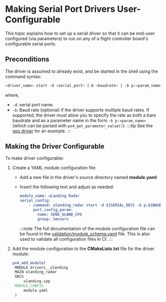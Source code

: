 # Making Serial Port Drivers User-Configurable

This topic explains how to set up a serial driver so that it can be end-user configured (via parameters) to run on any of a flight controller board's configurable serial ports.

## Preconditions

The driver is assumed to already exist, and be started in the shell using the command syntax:

```sh
<driver_name> start -d <serial_port> [-b <baudrate> | -b p:<param_name>]
```

where,

- `-d`: serial port name.
- `-b`: Baud rate (optional) if the driver supports multiple baud rates.
  If supported, the driver must allow you to specify the rate as both a bare baudrate and as a parameter name in the form `-b p:<param_name>` (which can be parsed with `px4_get_parameter_value()`).
  :::tip
  See the [gps driver](https://github.com/PX4/PX4-Autopilot/blob/main/src/drivers/gps/gps.cpp#L1023) for an example.
  :::

## Making the Driver Configurable

To make driver configurable:

1. Create a YAML module configuration file:

   - Add a new file in the driver's source directory named **module.yaml**
   - Insert the following text and adjust as needed:

     ```cmake
     module_name: uLanding Radar
     serial_config:
         - command: ulanding_radar start -d ${SERIAL_DEV} -b p:${BAUD_PARAM}
           port_config_param:
             name: SENS_ULAND_CFG
             group: Sensors
     ```

     :::note
     The full documentation of the module configuration file can be found in the [validation/module_schema.yaml](https://github.com/PX4/PX4-Autopilot/blob/main/validation/module_schema.yaml) file.
     This is also used to validate all configuration files in CI.
     :::

1. Add the module configuration to the **CMakeLists.txt** file for the driver module:

   ```cmake
   px4_add_module(
   	MODULE drivers__ulanding
   	MAIN ulanding_radar
   	SRCS
   		ulanding.cpp
   	MODULE_CONFIG
   		module.yaml
   	)
   ```
